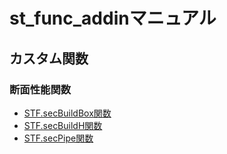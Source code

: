 # st_func_addinマニュアル

## カスタム関数

### 断面性能関数

* [STF.secBuildBox関数](functions/sec_build_box.md)
* [STF.secBuildH関数](functions/sec_build_h.md)
* [STF.secPipe関数](functions/sec_pipe.md)